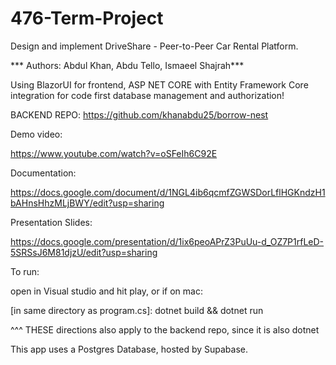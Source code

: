 # 476-Term-Project
Design and implement DriveShare - Peer-to-Peer Car Rental Platform.

*** Authors: Abdul Khan, Abdu Tello, Ismaeel Shajrah***

Using BlazorUI for frontend, ASP NET CORE with Entity Framework Core integration for code first database management and authorization!

BACKEND REPO: https://github.com/khanabdu25/borrow-nest

Demo video:

https://www.youtube.com/watch?v=oSFeIh6C92E

Documentation:

https://docs.google.com/document/d/1NGL4ib6qcmfZGWSDorLflHGKndzH1bAHnsHhzMLjBWY/edit?usp=sharing

Presentation Slides:

https://docs.google.com/presentation/d/1ix6peoAPrZ3PuUu-d_OZ7P1rfLeD-5SRSsJ6M81djzU/edit?usp=sharing

To run:

open in Visual studio and hit play, or if on mac:

[in same directory as program.cs]: dotnet build && dotnet run

^^^ THESE directions also apply to the backend repo, since it is also dotnet

This app uses a Postgres Database, hosted by Supabase.
